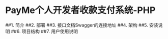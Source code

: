 # PayMe个人开发者收款支付系统-PHP
##1. 简介
##2. 部署
##3. 接口文档Swagger的连接地址
##4. 架构
##5. 安装说明
##6. 项目结构
##7. 用户使用说明
